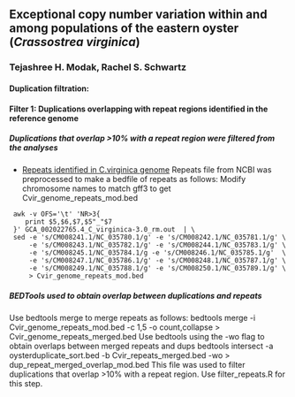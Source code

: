 ## Exceptional copy number variation within and among populations of the eastern oyster (*Crassostrea virginica*) 
### Tejashree H. Modak, Rachel S. Schwartz

#### Duplication filtration:
#### Filter 1: Duplications overlapping with repeat regions identified in the reference genome
##### Duplications that overlap >10% with a repeat region were filtered from the analyses
- [Repeats identified in C.virginica genome](ftp://ftp.ncbi.nlm.nih.gov/genomes/all/GCA/002/022/765/GCA_002022765.4_C_virginica-3.0)
Repeats file from NCBI was preprocessed to make a bedfile of repeats as follows:
Modify chromosome names to match gff3 to get Cvir_genome_repeats_mod.bed

```shell
 awk -v OFS='\t' 'NR>3{
    print $5,$6,$7,$5"_"$7
 }' GCA_002022765.4_C_virginica-3.0_rm.out  | \
 sed -e 's/CM008241.1/NC_035780.1/g' -e 's/CM008242.1/NC_035781.1/g' \
     -e 's/CM008243.1/NC_035782.1/g' -e 's/CM008244.1/NC_035783.1/g' \
     -e 's/CM008245.1/NC_035784.1/g -e 's/CM008246.1/NC_035785.1/g'  \
     -e 's/CM008247.1/NC_035786.1/g' -e 's/CM008248.1/NC_035787.1/g' \
     -e 's/CM008249.1/NC_035788.1/g' -e 's/CM008250.1/NC_035789.1/g' \
     > Cvir_genome_repeats_mod.bed
```

##### BEDTools used to obtain overlap between duplications and repeats
Use bedtools merge to merge repeats as follows:
bedtools merge -i Cvir_genome_repeats_mod.bed -c 1,5 -o count,collapse > Cvir_genome_repeats_merged.bed
Use bedtools using the -wo flag to obtain overlaps between merged repeats and dups
bedtools intersect -a oysterduplicate_sort.bed -b Cvir_repeats_merged.bed -wo > dup_repeat_merged_overlap_mod.bed
This file was used to filter duplications that overlap >10% with a repeat region.
Use filter_repeats.R for this step. 
